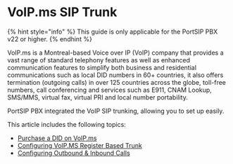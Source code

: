 # VoIP.ms SIP Trunk

{% hint style="info" %}
This guide is only applicable for the PortSIP PBX v22 or higher.
{% endhint %}

VoIP.ms is a Montreal-based Voice over IP (VoIP) company that provides a vast range of standard telephony features as well as enhanced communication features to simplify both business and residential communications such as local DID numbers in 60+ countries, it also offers termination (outgoing calls) in over 125 countries across the globe, toll-free numbers, call conferencing and services such as E911, CNAM Lookup, SMS/MMS, virtual fax, virtual PRI and local number portability.

PortSIP PBX integrated the VoIP SIP trunking, allowing you to set up easily.

This article includes the following topics:

* [Purchase a DID on VoIP.ms](purchase-a-did-on-voip.ms.md)
* [Configuring VoIP.MS Register Based Trunk](configuring-voip.ms-register-based-trunk.md)
* [Configuring Outbound & Inbound Calls](configuring-outbound-and-inbound-calls.md)

